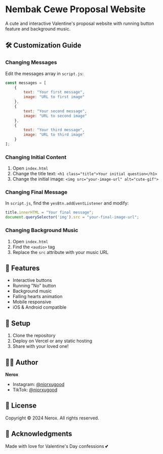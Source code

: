 # Nembak Cewe Proposal Website

A cute and interactive Valentine's proposal website with running button feature and background music.

## 🛠 Customization Guide

### Changing Messages
Edit the messages array in `script.js`:
```javascript
const messages = [
    {
        text: "Your first message",
        image: "URL to first image"
    },
    {
        text: "Your second message",
        image: "URL to second image"
    },
    {
        text: "Your third message",
        image: "URL to third image"
    }
];
```

### Changing Initial Content
1. Open `index.html`
2. Change the title text: `<h1 class="title">Your initial question</h1>`
3. Change the initial image: `<img src="your-image-url" alt="cute-gif">`

### Changing Final Message
In `script.js`, find the `yesBtn.addEventListener` and modify:
```javascript
title.innerHTML = "Your final message";
document.querySelector('img').src = "your-final-image-url";
```

### Changing Background Music
1. Open `index.html`
2. Find the `<audio>` tag
3. Replace the `src` attribute with your music URL

## 🎨 Features
- Interactive buttons
- Running "No" button
- Background music
- Falling hearts animation
- Mobile responsive
- iOS & Android compatible

## 🔧 Setup
1. Clone the repository
2. Deploy on Vercel or any static hosting
3. Share with your loved one!

## 👨‍💻 Author
**Nerox**
- Instagram: [@niorxugood](https://instagram.com/niorxugood)
- TikTok: [@niorxugood](https://tiktok.com/@niorxugood)

## 📝 License
Copyright © 2024 Nerox.
All rights reserved.

## 💝 Acknowledgments
Made with love for Valentine's Day confessions 💕
